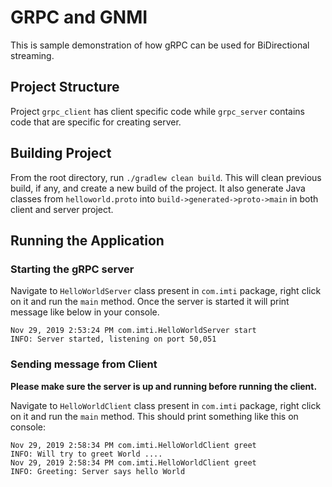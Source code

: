 # GRPC and GNMI

This is sample demonstration of how gRPC can be used for BiDirectional streaming.
## Project Structure

Project `grpc_client` has client specific code while `grpc_server` contains code that are specific for creating server.


## Building Project
From the root directory, run `./gradlew clean build`. This will clean previous build, if any, and create a new build of the project. It also generate Java classes from `helloworld.proto` into `build->generated->proto->main` in both client and server project.

## Running the Application

###  Starting the gRPC server
Navigate to `HelloWorldServer` class present in `com.imti` package, right click on it and run the `main` method. Once the server is started it will print message like below in your console.
````
Nov 29, 2019 2:53:24 PM com.imti.HelloWorldServer start
INFO: Server started, listening on port 50,051
````

### Sending message from Client
 
 __Please make sure the server is up and running before running the client.__

Navigate to `HelloWorldClient` class present in `com.imti` package, right click on it and run the `main` method. This should print something like this on console:
````
Nov 29, 2019 2:58:34 PM com.imti.HelloWorldClient greet
INFO: Will try to greet World .... 
Nov 29, 2019 2:58:34 PM com.imti.HelloWorldClient greet
INFO: Greeting: Server says hello World 
````

